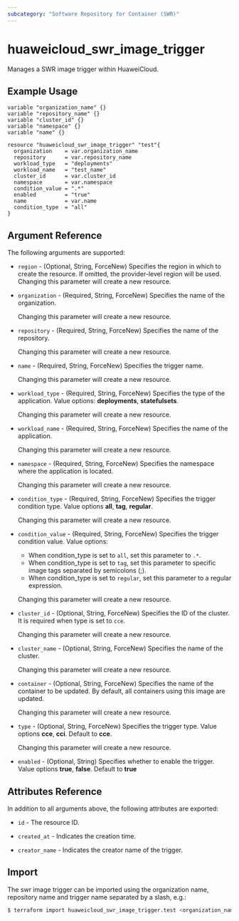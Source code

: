 ```yaml
---
subcategory: "Software Repository for Container (SWR)"
---
```


# huaweicloud_swr_image_trigger

Manages a SWR image trigger within HuaweiCloud.

## Example Usage

```hcl
variable "organization_name" {}
variable "repository_name" {}
variable "cluster_id" {}
variable "namespace" {}
variable "name" {}

resource "huaweicloud_swr_image_trigger" "test"{
  organization    = var.organization_name
  repository      = var.repository_name
  workload_type   = "deployments"
  workload_name   = "test_name"
  cluster_id      = var.cluster_id
  namespace       = var.namespace
  condition_value = ".*"
  enabled         = "true"
  name            = var.name
  condition_type  = "all"
}
```

## Argument Reference

The following arguments are supported:

* `region` - (Optional, String, ForceNew) Specifies the region in which to create the resource.
  If omitted, the provider-level region will be used.
  Changing this parameter will create a new resource.

* `organization` - (Required, String, ForceNew) Specifies the name of the organization.

  Changing this parameter will create a new resource.

* `repository` - (Required, String, ForceNew) Specifies the name of the repository.

  Changing this parameter will create a new resource.

* `name` - (Required, String, ForceNew) Specifies the trigger name.

  Changing this parameter will create a new resource.

* `workload_type` - (Required, String, ForceNew) Specifies the type of the application.
  Value options: **deployments**, **statefulsets**.

  Changing this parameter will create a new resource.

* `workload_name` - (Required, String, ForceNew) Specifies the name of the application.

  Changing this parameter will create a new resource.

* `namespace` - (Required, String, ForceNew) Specifies the namespace where the application is located.

  Changing this parameter will create a new resource.

* `condition_type` - (Required, String, ForceNew) Specifies the trigger condition type.
  Value options **all**, **tag**, **regular**.

  Changing this parameter will create a new resource.

* `condition_value` - (Required, String, ForceNew) Specifies the trigger condition value. Value options:
  + When condition_type is set to `all`, set this parameter to `.*`.
  + When condition_type is set to `tag`, set this parameter to specific image tags separated by semicolons (;).
  + When condition_type is set to `regular`, set this parameter to a regular expression.

  Changing this parameter will create a new resource.

* `cluster_id` - (Optional, String, ForceNew) Specifies the ID of the cluster.
  It is required when type is set to `cce`.

  Changing this parameter will create a new resource.

* `cluster_name` - (Optional, String, ForceNew) Specifies the name of the cluster.

  Changing this parameter will create a new resource.

* `container` - (Optional, String, ForceNew) Specifies the name of the container to be updated.
  By default, all containers using this image are updated.

  Changing this parameter will create a new resource.

* `type` - (Optional, String, ForceNew) Specifies the trigger type.
  Value options **cce**, **cci**. Default to **cce**.

  Changing this parameter will create a new resource.

* `enabled` - (Optional, String) Specifies whether to enable the trigger.
  Value options **true**, **false**. Default to **true**

## Attributes Reference

In addition to all arguments above, the following attributes are exported:

* `id` - The resource ID.

* `created_at` - Indicates the creation time.

* `creator_name` - Indicates the creator name of the trigger.

## Import

The swr image trigger can be imported using the organization name, repository name
and trigger name separated by a slash, e.g.:

```bash
$ terraform import huaweicloud_swr_image_trigger.test <organization_name>/<repository_name>/<trigger_name>
```
